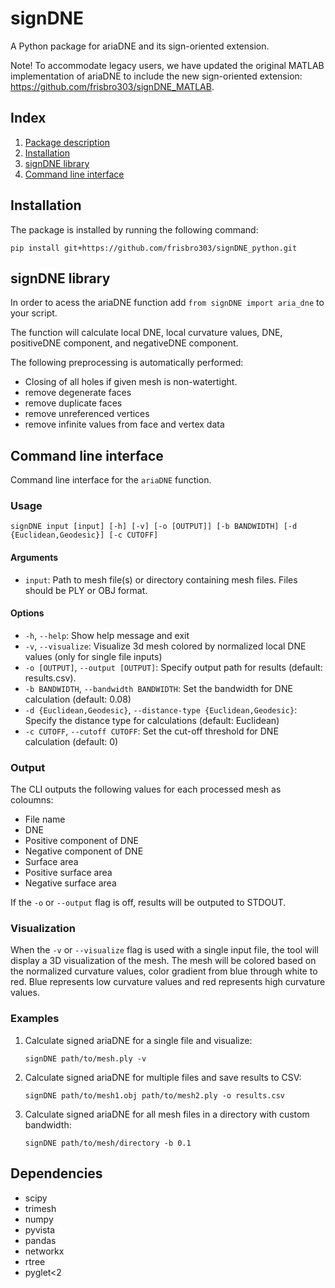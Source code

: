 # signDNE
A Python package for ariaDNE and its sign-oriented extension.

Note! To accommodate legacy users, we have updated the original MATLAB implementation of ariaDNE to include the new sign-oriented extension: 
https://github.com/frisbro303/signDNE_MATLAB.

## Index
1. [Package description](#Package-description)
2. [Installation](#Installation)
3. [signDNE library](#signDNE-library)
4. [Command line interface](#Command-line-interface)

## Installation
The package is installed by running the following command:
```
pip install git+https://github.com/frisbro303/signDNE_python.git
```

## signDNE library
In order to acess the ariaDNE function add `from signDNE import aria_dne` to your script.

The function will calculate local DNE, local curvature values, DNE, positiveDNE component, and negativeDNE component.

The following preprocessing is automatically performed:
- Closing of all holes if given mesh is non-watertight.
- remove degenerate faces
- remove duplicate faces
- remove unreferenced vertices
- remove infinite values from face and vertex data
  

## Command line interface
Command line interface for the `ariaDNE` function.

### Usage
```
signDNE input [input] [-h] [-v] [-o [OUTPUT]] [-b BANDWIDTH] [-d {Euclidean,Geodesic}] [-c CUTOFF]
```

#### Arguments

- `input`: Path to mesh file(s) or directory containing mesh files. Files should be PLY or OBJ format. 

#### Options

- `-h`, `--help`: Show help message and exit
- `-v`, `--visualize`: Visualize 3d mesh colored by normalized local DNE values (only for single file inputs)
- `-o [OUTPUT]`, `--output [OUTPUT]`: Specify output path for results (default: results.csv).
- `-b BANDWIDTH`, `--bandwidth BANDWIDTH`: Set the bandwidth for DNE calculation (default: 0.08)
- `-d {Euclidean,Geodesic}`, `--distance-type {Euclidean,Geodesic}`: Specify the distance type for calculations (default: Euclidean)
- `-c CUTOFF`, `--cutoff CUTOFF`: Set the cut-off threshold for DNE calculation (default: 0)

### Output

The CLI outputs the following values for each processed mesh as coloumns:

- File name
- DNE
- Positive component of DNE
- Negative component of DNE
- Surface area
- Positive surface area
- Negative surface area

If the `-o` or `--output` flag is off, results will be outputed to STDOUT.

### Visualization

When the `-v` or `--visualize` flag is used with a single input file, the tool will display a 3D visualization of the mesh. The mesh will be colored based on the normalized curvature values, color gradient from blue through white to red. Blue represents low curvature values and red represents high curvature values.

### Examples

1. Calculate signed ariaDNE for a single file and visualize:
   ```
   signDNE path/to/mesh.ply -v
   ```

2. Calculate signed ariaDNE for multiple files and save results to CSV:
   ```
   signDNE path/to/mesh1.obj path/to/mesh2.ply -o results.csv
   ```

3. Calculate signed ariaDNE for all mesh files in a directory with custom bandwidth:
   ```
   signDNE path/to/mesh/directory -b 0.1
   ```



## Dependencies
- scipy
- trimesh
- numpy
- pyvista
- pandas
- networkx
- rtree
- pyglet<2

